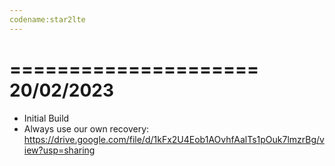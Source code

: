 ```yaml
---
codename:star2lte
---
```


=====================
    20/02/2023
=====================

* Initial Build
* Always use our own recovery: https://drive.google.com/file/d/1kFx2U4Eob1AOvhfAalTs1pOuk7lmzrBg/view?usp=sharing
